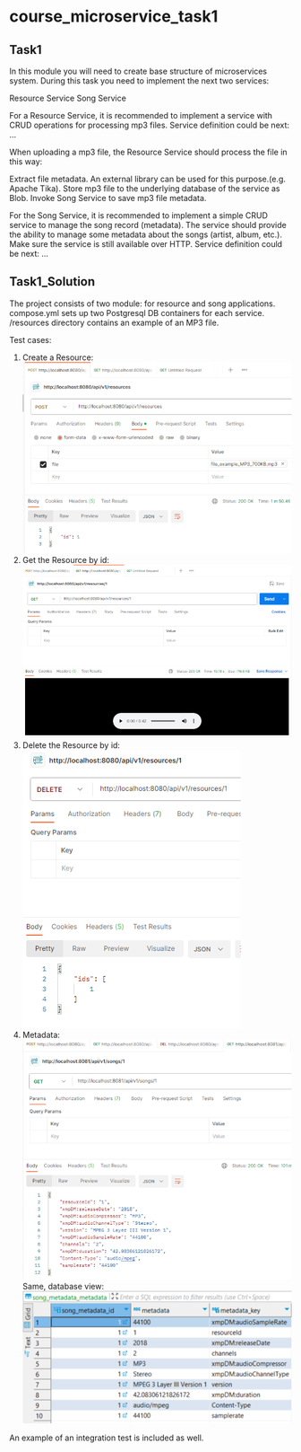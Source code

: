 # course_microservice_task1
## Task1
In this module you will need to create base structure of microservices system.
During this task you need to implement the next two services:

Resource Service
Song Service

For a Resource Service, it is recommended to implement a service with CRUD operations for processing mp3 files.
Service definition could be next: ... 

When uploading a mp3 file, the Resource Service should process the file in this way:

Extract file metadata. An external library can be used for this purpose.(e.g. Apache Tika).
Store mp3 file to the underlying database of the service as Blob.
Invoke Song Service to save mp3 file metadata.

For the Song Service, it is recommended to implement a simple CRUD service to manage the song record (metadata).
The service should provide the ability to manage some metadata about the songs (artist, album, etc.).
Make sure the service is still available over HTTP.
Service definition could be next: ...

## Task1_Solution
The project consists of two module: for resource and song applications.
compose.yml sets up two Postgresql DB containers for each service.
/resources directory contains an example of an MP3 file.

Test cases:
1. Create a Resource:
![images/img_0.png](images/img_0.png)
2. Get the Resource by id:
![images/img_1.png](images/img_1.png)
3. Delete the Resource by id:
![images/img_2.png](images/img_2.png)
4. Metadata:
![images/img_3.png](images/img_3.png)
Same, database view:
![images/img_4.png](images/img_4.png)

An example of an integration test is included as well.